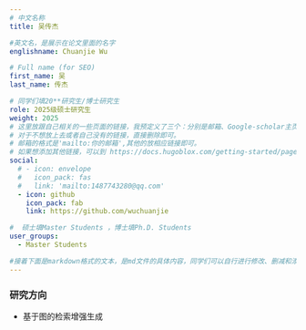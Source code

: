 ```yaml
---
# 中文名称
title: 吴传杰

#英文名，是展示在论文里面的名字
englishname: Chuanjie Wu

# Full name (for SEO)
first_name: 吴
last_name: 传杰

# 同学们填20**研究生/博士研究生
role: 2025级硕士研究生
weight: 2025
# 这里放跟自己相关的一些页面的链接，我预定义了三个：分别是邮箱、Google-scholar主页和github主页
# 对于不想放上去或者自己没有的链接，直接删除即可。
# 邮箱的格式是'mailto:你的邮箱',其他的放相应链接即可。
# 如果想添加其他链接，可以到 https://docs.hugoblox.com/getting-started/page-builder/#icons 上去找图标，或者直接放在下面的详细介绍上
social:
  # - icon: envelope
  #   icon_pack: fas
  #   link: 'mailto:1487743280@qq.com'
  - icon: github
    icon_pack: fab
    link: https://github.com/wuchuanjie

#  硕士填Master Students ，博士填Ph.D. Students
user_groups:
  - Master Students

#接着下面是markdown格式的文本，是md文件的具体内容，同学们可以自行进行修改、删减和添加
---
```

<!-- 以下内容一定要遵循markdown语法 -->
<!-- ###代表的是以三级标题的形式展示后面的文本，* 代表以列表的形式展示后面的文本-->

<!-- 这里可以先放一段简要自我介绍或者是自己想要放上去的一些链接 ，不想放的话也可以删了-->

### 研究方向
* 基于图的检索增强生成



